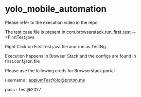 # yolo_mobile_automation

Please refer to the execution video in the repo

The test case file is present in com.browserstack.run_first_test -->FirstTest.java

Right Click on FirstTest.java file and run as TestNg.

Execution happens in Browser Stack and the configs are found in first.conf.json file

Please use the following creds for Browserstack portal

username : appiumTestYolo@proton.me

pass : Test@2327

